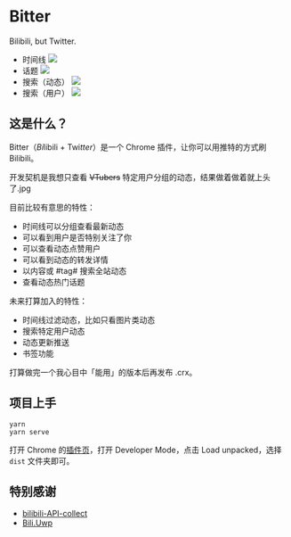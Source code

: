 # Bitter

Bilibili, but Twitter.

- 时间线
![](https://i.imgur.com/hpYmt9D.jpg)
- 话题
![](https://i.imgur.com/VZEfECB.jpg)
- 搜索（动态）
![](https://i.imgur.com/h4AvnTo.jpg)
- 搜索（用户）
![](https://i.imgur.com/aXxltgd.jpg)

## 这是什么？

Bitter（*Bi*libili + Twi*tter*）是一个 Chrome 插件，让你可以用推特的方式刷 Bilibili。

开发契机是我想只查看 ~~VTubers~~ 特定用户分组的动态，结果做着做着就上头了.jpg

目前比较有意思的特性：
- 时间线可以分组查看最新动态
- 可以看到用户是否特别关注了你
- 可以查看动态点赞用户
- 可以看到动态的转发详情
- 以内容或 #tag# 搜索全站动态
- 查看动态热门话题

未来打算加入的特性：
- 时间线过滤动态，比如只看图片类动态
- 搜索特定用户动态
- 动态更新推送
- 书签功能

打算做完一个我心目中「能用」的版本后再发布 .crx。

## 项目上手
```
yarn
yarn serve
```
打开 Chrome 的[插件页](chrome://extensions)，打开 Developer Mode，点击 Load unpacked，选择 `dist` 文件夹即可。

## 特别感谢
- [bilibili-API-collect](https://github.com/SocialSisterYi/bilibili-API-collect/)
- [Bili.Uwp](https://github.com/Richasy/Bili.Uwp)
